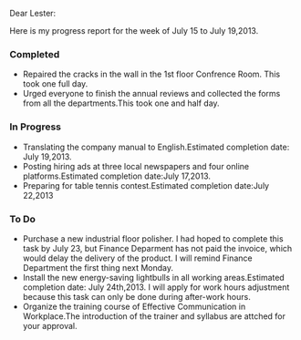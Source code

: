 Dear Lester:

Here is my progress report for the week of July 15 to July 19,2013.

### Completed
- Repaired the cracks in the wall in the 1st floor Confrence Room. This took one full day.
- Urged everyone to finish the annual reviews and collected the forms from all the departments.This took one and half day.

### In Progress
- Translating the company manual to English.Estimated completion date: July 19,2013.
- Posting hiring ads at three local newspapers and four online platforms.Estimated completion date:July 17,2013.
- Preparing for table tennis contest.Estimated completion date:July 22,2013

### To Do
- Purchase a new industrial floor polisher. I had hoped to complete this task by July 23, but Finance Deparment has not paid the invoice, which would delay the delivery of the product.
I will remind Finance Department the first thing next Monday.
- Install the new energy-saving lightbulls in all working areas.Estimated completion date: July 24th,2013. I will apply for work hours adjustment because this task can only be done during after-work hours.
- Organize the training course of Effective Communication in Workplace.The introduction of the trainer and syllabus are attched for your approval.

